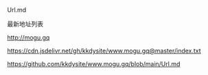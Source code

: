 Url.md




最新地址列表

http://mogu.gq

https://cdn.jsdelivr.net/gh/kkdysite/www.mogu.gq@master/index.txt

https://github.com/kkdysite/www.mogu.gq/blob/main/Url.md
